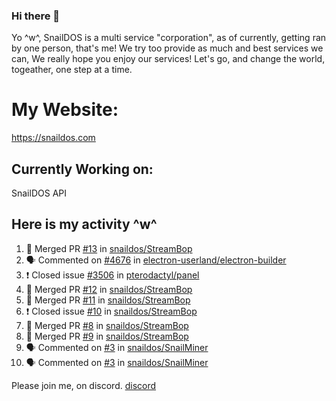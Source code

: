 ### Hi there 👋
Yo ^w^,
SnailDOS is a multi service "corporation", as of currently, getting ran by one person, that's me!
We try too provide as much and best services we can, We really hope you enjoy our services!
Let's go, and change the world, togeather, one step at a time.
# My Website:
https://snaildos.com
## Currently Working on:
SnailDOS API
## Here is my activity ^w^
<!--START_SECTION:activity-->
1. 🎉 Merged PR [#13](https://github.com/snaildos/StreamBop/pull/13) in [snaildos/StreamBop](https://github.com/snaildos/StreamBop)
2. 🗣 Commented on [#4676](https://github.com/electron-userland/electron-builder/issues/4676) in [electron-userland/electron-builder](https://github.com/electron-userland/electron-builder)
3. ❗️ Closed issue [#3506](https://github.com/pterodactyl/panel/issues/3506) in [pterodactyl/panel](https://github.com/pterodactyl/panel)
4. 🎉 Merged PR [#12](https://github.com/snaildos/StreamBop/pull/12) in [snaildos/StreamBop](https://github.com/snaildos/StreamBop)
5. 🎉 Merged PR [#11](https://github.com/snaildos/StreamBop/pull/11) in [snaildos/StreamBop](https://github.com/snaildos/StreamBop)
6. ❗️ Closed issue [#10](https://github.com/snaildos/StreamBop/issues/10) in [snaildos/StreamBop](https://github.com/snaildos/StreamBop)
7. 🎉 Merged PR [#8](https://github.com/snaildos/StreamBop/pull/8) in [snaildos/StreamBop](https://github.com/snaildos/StreamBop)
8. 🎉 Merged PR [#9](https://github.com/snaildos/StreamBop/pull/9) in [snaildos/StreamBop](https://github.com/snaildos/StreamBop)
9. 🗣 Commented on [#3](https://github.com/snaildos/SnailMiner/issues/3) in [snaildos/SnailMiner](https://github.com/snaildos/SnailMiner)
10. 🗣 Commented on [#3](https://github.com/snaildos/SnailMiner/issues/3) in [snaildos/SnailMiner](https://github.com/snaildos/SnailMiner)
<!--END_SECTION:activity-->
Please join me, on discord.
[discord](https://invite.gg/snaildos)

